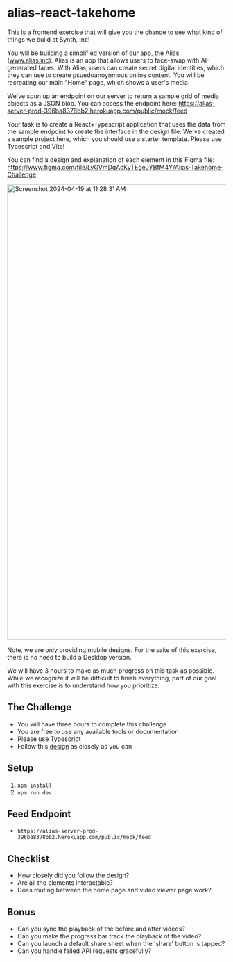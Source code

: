 # alias-react-takehome
This is a frontend exercise that will give you the chance to see what kind of things we build at Synth, Inc!

You will be building a simplified version of our  app, the Alias (www.alias.inc). Alias is an app that allows users to face-swap with AI-generated faces. With Alias, users can create secret digital identities, which they can use to create psuedoanoynmous online content. You will be recreating our main "Home" page, which shows a user's media. 

We've spun up an endpoint on our server to return a sample grid of media objects as a JSON blob. You can access the endpoint here: https://alias-server-prod-396ba8378bb2.herokuapp.com/public/mock/feed

Your task is to create a React+Typescript application that uses the data from the sample endpoint to create the interface in the design file. We've created a sample project here, which you should use a starter template. Please use Typescript and Vite!

You can find a design and explanation of each element in this Figma file: 
https://www.figma.com/file/LyGVmDqAcKyTEgeJYBfM4Y/Alias-Takehome-Challenge

<img width="1049" alt="Screenshot 2024-04-19 at 11 28 31 AM" src="https://github.com/synth-inc/alias-react-takehome/assets/1915325/deff73fc-9285-4e78-ad82-0bd95dde3c9d">

Note, we are only providing mobile designs. For the sake of this exercise, there is no need to build a Desktop version. 

We will have 3 hours to make as much progress on this task as possible. While we recognize it will be difficult to finish everything, part of our goal with this exercise is to understand how you prioritize. 

## The Challenge
- You will have three hours to complete this challenge
- You are free to use any available tools or documentation
- Please use Typescript
- Follow this [design](https://www.figma.com/file/LyGVmDqAcKyTEgeJYBfM4Y/Alias-Takehome-Challenge) as closely as you can

## Setup
1. `npm install`
2. `npm run dev`

## Feed Endpoint
- `https://alias-server-prod-396ba8378bb2.herokuapp.com/public/mock/feed`

## Checklist
- How closely did you follow the design?
- Are all the elements interactable?
- Does routing between the home page and video viewer page work?

## Bonus
- Can you sync the playback of the before and after videos?
- Can you make the progress bar track the playback of the video?
- Can you launch a default share sheet when the 'share' button is tapped?
- Can you handle failed API requests gracefully? 
